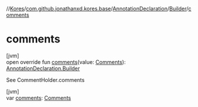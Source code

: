 //[Kores](../../../../index.md)/[com.github.jonathanxd.kores.base](../../index.md)/[AnnotationDeclaration](../index.md)/[Builder](index.md)/[comments](comments.md)

# comments

[jvm]\
open override fun [comments](comments.md)(value: [Comments](../../../com.github.jonathanxd.kores.base.comment/-comments/index.md)): [AnnotationDeclaration.Builder](index.md)

See CommentHolder.comments

[jvm]\
var [comments](comments.md): [Comments](../../../com.github.jonathanxd.kores.base.comment/-comments/index.md)
